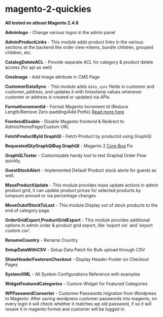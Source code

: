 # magento-2-quickies

**All tested on atleast Magento 2.4.6**

**Adminlogo** - Change various logos in the admin panel

**AdminProductLinks** - This module adds product links in the various sections at the backend like order view->items, bundle children, grouped children, etc.

**CatalogDeleteACL** - Provide separate ACL for category & product delete access (for api as well)

**CmsImage** - Add Image attribute in CMS Page 

**CustomerDataSync** - This module adds `data_sync` fields in customer and customer_address, and updates it with timestamp values whenever customer or address is created or updated via APIs.

**FormatIncrementId** - Format Magento Increment Id (Reduce Length/Remove Zero-padding/Add Prefix) [Read more here](https://www.classyllama.com/blog/m2-incrementid)

**FrontendDisable** - Disable Magento frontend & Redirect to Admin/HomePage/Custom URL

**FetchProductById GraphQl** - Fetch Product by productid using GraphQl

**RequestedQtyGraphQlBug GraphQl** - Magento 2 [Core Bug](https://github.com/magento/magento2/issues/33281) Fix

**GraphQLTester** - Customizable handy tool to test Graphql Order Flow quickly,

**GuestStockAlert** - Implemented Default Product stock alerts for guests as well.

**MassProductUpdate** - This module provides mass update actions in admin product grid, it can update product prices for selected products by lumpsum amount or via percentage changes

**MoveOutofStockToLast** - This module Display out of stock products to the end of category page.

**OrderGridExport**,**ProductGridExport** - This module provides additional options in admin order & product grid export, like 'export xls' and 'export custom csv'.

**RenameCountry** - Rename Country

**SetupDataWithCSV** - Setup Data Patch for Bulk upload through CSV

**ShowHeaderFooteronCheckout** - Display Header-Footer on Checkout Pages

**SystemXML** - All System Configurations Reference with examples

**WidgetFeaturedCategories** - Custom Widget for Featured Categories

**WPPasswordConverter** - Customer Passwords migration from Wordpress to Magento. After saving wordpress customer passwords into magento, on every login it will check whether it matches wp old password, if so it will resave it in magento format and customer will be logged in.